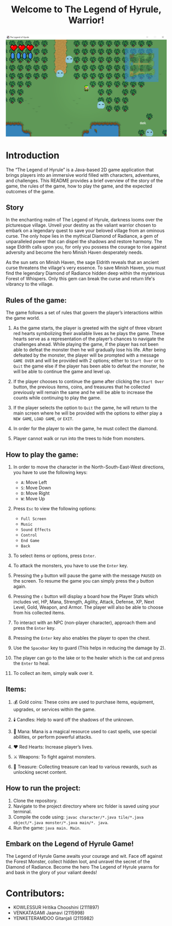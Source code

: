 # <p align="center">Welcome to The Legend of Hyrule, Warrior!<br></p>

![Alt text](image.png)

# Introduction<br>
The “The Legend of Hyrule” is a Java-based 2D game application that brings players into an immersive world filled with characters, adventures, and challenges.  This README provides a brief overview of the story of the game, the rules of the game, how to play the game, and the expected outcomes of the game.

## Story<br>
In the enchanting realm of The Legend of Hyrule, darkness looms over the picturesque village. Unveil your destiny as the valiant warrior chosen to embark on a legendary quest to save your beloved village from an ominous curse. The only hope lies in the mythical Diamond of Radiance, a gem of unparalleled power that can dispel the shadows and restore harmony. The sage Eldrith calls upon you, for only you possess the courage to rise against adversity and become the hero Minish Haven desperately needs.

As the sun sets on Minish Haven, the sage Eldrith reveals that an ancient curse threatens the village's very essence. To save Minish Haven, you must find the legendary Diamond of Radiance hidden deep within the mysterious Forest of Whispers. Only this gem can break the curse and return life's vibrancy to the village.

## Rules of the game:<br>
The game follows a set of rules that govern the player’s interactions within the game world.

1. As the game starts, the player is greeted with the sight of three vibrant red hearts symbolizing their available lives as he plays the game. These hearts serve as a representation of the player’s chances to navigate the challenges ahead.  While playing the game, if the player has not been able to defeat the monster then he will gradually lose his life.  After being defeated by the monster, the player will be prompted with a message `GAME OVER` and will be provided with 2 options; either to `Start Over` or to `Quit` the game else if the player has been able to defeat the monster, he will be able to continue the game and level up.

2. If the player chooses to continue the game after clicking the `Start Over` button, the previous items, coins, and treasures that he collected previously will remain the same and he will be able to increase the counts while continuing to play the game.

3. If the player selects the option to `Quit` the game, he will return to the main screen where he will be provided with the options to either play a `NEW GAME`, `LOAD GAME`, or `EXIT`.

4. In order for the player to win the game, he must collect the diamond.

5. Player cannot walk or run into the trees to hide from monsters.


## How to play the game:<br>
1.	In order to move the character in the North-South-East-West directions, you have to use the following keys:<br>

      - `A`: Move Left<br>
      - `S`: Move Down<br>
      - `D`: Move Right<br>
      - `W`: Move Up<br>

2.	Press `Esc` to view the following options:<br>

    -	`Full Screen`<br>
    -	`Music`<br>
    -	`Sound Effects`<br>
    -	`Control`<br>
    -	`End Game`<br>
    -	`Back`<br>

3.	To select items or options, press `Enter`.

4.	To attack the monsters, you have to use the `Enter` key.

5.	Pressing the `p` button will pause the game with the message `PAUSED` on the screen.  To resume the game you can simply press the `p` button again.

6.	Pressing the `c` button will display a board how the Player Stats which includes vel, HP, Mana, Strength, Agility, Attack, Defense, XP, Next Level, Gold, Weapon, and Armor.  The player will also be able to choose from his collected items.

7.	To interact with an NPC (non-player character), approach them and press the `Enter` key.

8.  Pressing the `Enter` key also enables the player to open the chest.

9.  Use the `Spacebar` key to guard (This helps in reducing the damage by 2).

10. The player can go to the lake or to the healer which is the cat and press the `Enter` to heal.

11.	To collect an item, simply walk over it.

## Items:<br>

1.	💰 Gold coins: These coins are used to purchase items, equipment, upgrades, or services within the game.

2.	🕯️ Candles: Help to ward off the shadows of the unknown.

3.	🔮 Mana: Mana is a magical resource used to cast spells, use special abilities, or perform powerful attacks.

4.	❤️ Red Hearts: Increase player’s lives.

5.	⚔️ Weapons: To fight against monsters.

6.	💎 Treasure: Collecting treasure can lead to various rewards, such as unlocking secret content.

## How to run the project:<br>

1. Clone the repository.
2. Navigate to the project directory where src folder is saved using your terminal.
3. Compile the code using: `javac character/*.java tile/*.java object/*.java monster/*.java main/*. java`.
4. Run the game: `java main. Main`.

## Embark on the Legend of Hyrule Game!

The Legend of Hyrule Game awaits your courage and wit. Face off against the Forest Monster, collect hidden loot, and unravel the secret of the Diamond of Radiance. Become the hero The Legend of Hyrule yearns for and bask in the glory of your valiant deeds!

# Contributors:<br>
- KOWLESSUR Hritika Chooshini (2111897)<br>
- VENKATASAMI Jaanavi (2115998)<br>
- YENKETERAMDOO Gitanjali (2115982)<br>

